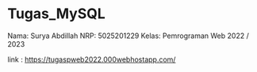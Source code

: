 # Tugas_MySQL

Nama: Surya Abdillah
NRP: 5025201229
Kelas: Pemrograman Web 2022 / 2023

link : https://tugaspweb2022.000webhostapp.com/
